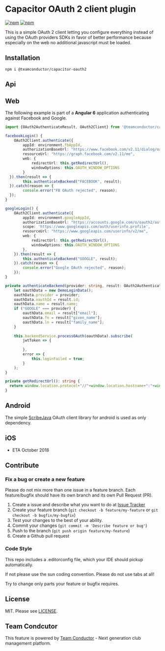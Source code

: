 # Capacitor OAuth 2 client plugin 

[![npm](https://img.shields.io/npm/v/@teamconductor/capacitor-oauth2.svg)](https://www.npmjs.com/package/@teamconductor/capacitor-oauth2) 
[![npm](https://img.shields.io/npm/dt/@teamconductor/capacitor-oauth2.svg?label=npm%20downloads)](https://www.npmjs.com/package/@teamconductor/capacitor-oauth2)

This is a simple OAuth 2 client letting you configure everything instead of using 
the OAuth providers SDKs in favor of better performance because especially on the web 
no additional javascript must be loaded.

## Installation

`npm i @teamconductor/capacitor-oauth2`

## Api

## Web

The following example is part of a **Angular 6** application authenticating against Facebook and Google.

```typescript
import {OAuth2AuthenticateResult, OAuth2Client} from '@teamconductor/capacitor-oauth2';

facebookLogin() {
    OAuth2Client.authenticate({
        appId: environment.fbAppId,
        authorizationBaseUrl: "https://www.facebook.com/v2.11/dialog/oauth",
        resourceUrl: "https://graph.facebook.com/v2.11/me",
        web: {
            redirectUrl: this.getRedirectUrl(),
            windowOptions: this.OAUTH_WINDOW_OPTIONS
        }
  }).then(result => {
        this.authenticateBackend("FACEBOOK", result);
  }).catch(reason => {
        console.error("FB OAuth rejected", reason);
  });
}

googleLogin() {
    OAuth2Client.authenticate({
        appId: environment.googleAppId,
        authorizationBaseUrl: "https://accounts.google.com/o/oauth2/auth",
        scope: 'https://www.googleapis.com/auth/userinfo.profile',
        resourceUrl: "https://www.googleapis.com/userinfo/v2/me",
        web: {
            redirectUrl: this.getRedirectUrl(),
            windowOptions: this.OAUTH_WINDOW_OPTIONS
        },
    }).then(result => {
        this.authenticateBackend("GOOGLE", result);
    }).catch(reason => {
        console.error("Google OAuth rejected", reason);
    });
}

private authenticateBackend(provider: string, result: OAuth2AuthenticateResult) {
    let oauthData = new DemoLoginData();
    oauthData.provider = provider;
    oauthData.oauthId = result.id;
    oauthData.name = result.name;
    if ("GOOGLE" === provider) {
        oauthData.email = result["email"];
        oauthData.fn = result["given_name"];
        oauthData.ln = result["family_name"];
    }
    
    this.backendService.processOAuth(oauthData).subscribe(
        jwtToken => {
        
        },
        error => {
            this.loginFailed = true;
        }
    );
}

private getRedirectUrl(): string {
  return window.location.protocol+"//"+window.location.hostname+":"+window.location.port;
}

```

## Android

The simple [ScribeJava](https://github.com/scribejava/scribejava) OAuth client library for android is used as only dependency.
 

## iOS

 - ETA October 2018
 
## Contribute

### Fix a bug or create a new feature

Please do not mix more than one issue in a feature branch. Each feature/bugfix should have its own branch and its own Pull Request (PR).

1. Create a issue and describe what you want to do at [Issue Tracker](https://github.com/moberwasserlechner/capacitor-oauth2/issues)
2. Create your feature branch (`git checkout -b feature/my-feature` or `git checkout -b bugfix/my-bugfix`)
3. Test your changes to the best of your ability. 
5. Commit your changes (`git commit -m 'Describe feature or bug'`)
6. Push to the branch (`git push origin feature/my-feature`)
7. Create a Github pull request

### Code Style

This repo includes a .editorconfig file, which your IDE should pickup automatically.

If not please use the sun coding convention. Please do not use tabs at all!

Try to change only parts your feature or bugfix requires.
 
## License

MIT. Please see [LICENSE](https://github.com/moberwasserlechner/capacitor-oauth2/blob/master/LICENSE).

## Team Condcutor

This feature is powered by [Team Conductor](https://team-conductor.com/en/) - Next generation club management platform.

